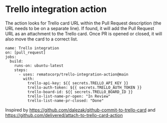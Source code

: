 # Trello integration action

The action looks for Trello card URL within the Pull Request description (the URL needs to be on a separate line). If found, it will add the Pull Request URL as an attachment to the Trello card. Once PR is opened or closed, it will also move the card to a correct list.

```
name: Trello integration
on: [pull_request]
jobs:
  build:
    runs-on: ubuntu-latest
    steps:
      - uses: rematocorp/trello-integration-action@main
        with:
          trello-api-key: ${{ secrets.TRELLO_API_KEY }}
          trello-auth-token: ${{ secrets.TRELLO_AUTH_TOKEN }}
          trello-board-id: ${{ secrets.TRELLO_BOARD_ID }}
          trello-list-name-pr-open: "In Review"
          trello-list-name-pr-closed: "Done"
```

Inspired by https://github.com/dalezak/github-commit-to-trello-card and https://github.com/delivered/attach-to-trello-card-action
